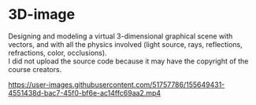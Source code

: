 # 3D-image
Designing and modeling a virtual 3-dimensional graphical scene with vectors, and with all 
the physics involved (light source, rays, reflections, refractions, color, occlusions).</br>
I did not upload the source code because it may have the copyright of the course creators.

https://user-images.githubusercontent.com/51757786/155649431-4551438d-bac7-45f0-bf6e-ac14ffc69aa2.mp4

